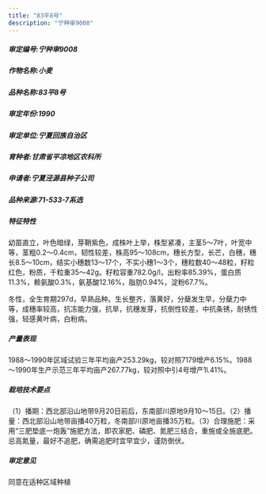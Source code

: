 ```yaml
---
title: "83平8号"
description: "宁种审9008"
---
```

##### 审定编号:宁种审9008

##### 作物名称:小麦

##### 品种名称:83平8号

##### 审定年份:1990

##### 审定单位:宁夏回族自治区

##### 育种者:甘肃省平凉地区农科所

##### 申请者:宁夏泾源县种子公司

##### 品种来源:71-533-7系选

##### 特征特性
幼苗直立，叶色暗绿，芽鞘紫色，成株叶上举，株型紧凑，主茎5～7叶，叶宽中等，茎粗0.2～0.4cm，韧性较差，株高95～108cm，穗长方型，长芒，白穗，穗长8.5～10cm，结实小穗数13～17个，不实小穗1～3个，穗粒数40～48粒，籽粒红色，粉质，千粒重35～42g。籽粒容重782.0g/l，出粉率85.39%，蛋白质11.3%，赖氨酸0.3%，氨基酸12.16%，脂肪0.94%，淀粉67.7%。
冬性，全生育期297d，早熟品种。生长整齐，落黄好，分蘖发生早，分蘖力中等，成穗率较高，抗冻能力强，抗旱，抗穗发芽，抗倒性较差，中抗条锈，耐锈性强，轻感黄叶病，白粉病。 


##### 产量表现
1988～1990年区域试验三年平均亩产253.29kg，较对照7179增产6.15%。1988～1990年生产示范三年平均亩产267.77kg，较对照中引4号增产1l.41%。

##### 栽培技术要点
（1）播期：西北部沿山地带9月20日前后，东南部川原地9月10～15日。（2）播量：西北部沿山地带亩播40万粒，冬南部川原地亩播35万粒。（3）合理施肥：采用“三肥垫底一炮轰”施肥方法，即农家肥、磷肥、氮肥三结合，重施或全施底肥。忌高氮量，最好不追肥，确需追肥时宜早宜少，谨防倒伏。

##### 审定意见
同意在适种区域种植
